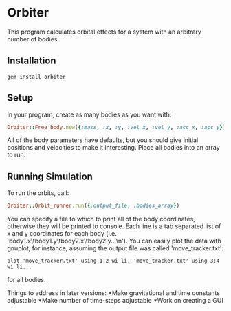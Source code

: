 Orbiter
=======
This program calculates orbital effects for a system with an arbitrary number of bodies.  

Installation
------------
```
gem install orbiter
```

Setup
-----
In your program, create as many bodies as you want with: 

```ruby
Orbiter::Free_body.new({:mass, :x, :y, :vel_x, :vel_y, :acc_x, :acc_y})
```   
All of the body parameters have defaults, but you should give initial positions and velocities to make it interesting.  Place all bodies into an array to run.   

Running Simulation
------------------
To run the orbits, call:

```ruby
Orbiter::Orbit_runner.run({:output_file, :bodies_array})
```   
You can specify a file to which to print all of the body coordinates, otherwise they will be printed to console.  Each line is a tab separated list of x and y coordinates for each body (i.e. 'body1.x\tbody1.y\tbody2.x\tbody2.y...\n').  You can easily plot the data with gnuplot, for instance, assuming the output file was called 'move_tracker.txt':  

```
plot 'move_tracker.txt' using 1:2 wi li, 'move_tracker.txt' using 3:4 wi li...
```   
for all bodies.  


Things to address in later versions:
*Make gravitational and time constants adjustable
*Make number of time-steps adjustable
*Work on creating a GUI